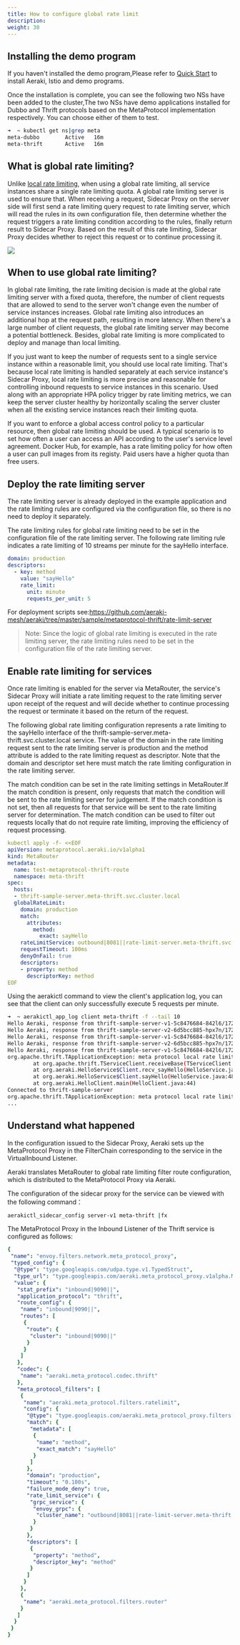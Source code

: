 ```yaml
---
title: How to configure global rate limit
description: 
weight: 30
---
```


## Installing the demo program

If you haven't installed the demo program,Please refer to  [Quick Start](/docs/v1.0/quickstart/) to install Aeraki, Istio and demo programs.

Once the installation is complete, you can see the following two NSs have been added to the cluster,The two NSs have demo applications installed for Dubbo and Thrift protocols based on the MetaProtocol implementation respectively.
You can choose either of them to test.

```bash
➜  ~ kubectl get ns|grep meta
meta-dubbo        Active   16m
meta-thrift       Active   16m
```

## What is global rate limiting?

Unlike [local rate limiting](/zh/docs/v1.0/tutorials/local-rate-limit/), when using a global rate limiting, all service instances share a single rate limiting quota. A global rate limiting server is used to ensure that. When receiving a request, Sidecar Proxy on the server side will first send a rate limiting query request to rate limiting server, which will read the rules in its own configuration file, then determine whether the request triggers a rate limiting condition according to the rules, finally return result to Sidecar Proxy. Based on the result of this rate limiting, Sidecar Proxy decides whether to reject this request or to continue processing it.

![](../global-rate-limit.png)

## When to use global rate limiting?
In global rate limiting, the rate limiting decision is made at the global rate limiting server with a fixed quota, therefore, the number of client requests that are allowed to send to the server won't change even the number of service instances increases. Global rate limiting also introduces an additional hop at the request path, resulting in more latency. When there's a large number of client requests, the global rate limiting server may become a potential bottleneck. Besides, global rate limiting is more complicated to deploy and manage than local limiting.

If you just want to keep the number of requests sent to a single service instance within a reasonable limit, you should use local rate limiting. That's because local rate limiting is handled separately at each service instance's Sidecar Proxy, local rate limiting is more precise and reasonable for controlling inbound requests to service instances in this scenario. Used along with an appropriate HPA policy trigger by rate limiting metrics, we can keep the server cluster healthy by horizontally scaling the server cluster when all the existing service instances reach their limiting quota.

If you want to enforce a global access control policy to a particular resource, then global rate limiting should be used. A typical scenario is to set how often a user can access an API according to the user's service level agreement. Docker Hub, for example, has a rate limiting policy for how often a user can pull images from its registy. Paid users have a higher quota than free users.

## Deploy the rate limiting server

The rate limiting server is already deployed in the example application and the rate limiting rules are configured via the configuration file, so there is no need to deploy it separately.

The rate limiting rules for global rate limiting need to be set in the configuration file of the rate limiting server. The following rate limiting rule indicates a rate limiting of 10 streams per minute for the sayHello interface.

```yaml
domain: production
descriptors:
  - key: method
    value: "sayHello"
    rate_limit:
      unit: minute
      requests_per_unit: 5
```

For deployment scripts see:https://github.com/aeraki-mesh/aeraki/tree/master/sample/metaprotocol-thrift/rate-limit-server

> Note: Since the logic of global rate limiting is executed in the rate limiting server, the rate limiting rules need to be set in the configuration file of the rate limiting server.

## Enable rate limiting for services

Once rate limiting is enabled for the server via MetaRouter, the service's Sidecar Proxy will initiate a rate limiting request to the rate limiting server upon receipt of the request and will decide whether to continue processing the request or terminate it based on the return of the request.

The following global rate limiting configuration represents a rate limiting to the sayHello interface of the thrift-sample-server.meta-thrift.svc.cluster.local service. The value of the domain in the rate limiting request sent to the rate limiting server is production and the method attribute is added to the rate limiting request as descriptor. Note that the domain and descriptor set here must match the rate limiting configuration in the rate limiting server.

The match condition can be set in the rate limiting settings in MetaRouter.If the match condition is present, only requests that match the condition will be sent to the rate limiting server for judgement. If the match condition is not set, then all requests for that service will be sent to the rate limiting server for determination. The match condition can be used to filter out requests locally that do not require rate limiting, improving the efficiency of request processing.
```yaml
kubectl apply -f- <<EOF
apiVersion: metaprotocol.aeraki.io/v1alpha1
kind: MetaRouter
metadata:
  name: test-metaprotocol-thrift-route
  namespace: meta-thrift
spec:
  hosts:
  - thrift-sample-server.meta-thrift.svc.cluster.local
  globalRateLimit:
    domain: production
    match:
      attributes:
        method:
          exact: sayHello
    rateLimitService: outbound|8081||rate-limit-server.meta-thrift.svc.cluster.local
    requestTimeout: 100ms
    denyOnFail: true
    descriptors:
    - property: method
      descriptorKey: method
EOF
```

Using the aerakictl command to view the client's application log, you can see that the client can only successfully execute 5 requests per minute.

```bash
➜  ~ aerakictl_app_log client meta-thrift -f --tail 10
Hello Aeraki, response from thrift-sample-server-v1-5c8476684-842l6/172.17.0.40
Hello Aeraki, response from thrift-sample-server-v2-6d5bcc885-hpx7n/172.17.0.41
Hello Aeraki, response from thrift-sample-server-v1-5c8476684-842l6/172.17.0.40
Hello Aeraki, response from thrift-sample-server-v2-6d5bcc885-hpx7n/172.17.0.41
Hello Aeraki, response from thrift-sample-server-v1-5c8476684-842l6/172.17.0.40
org.apache.thrift.TApplicationException: meta protocol local rate limit: request '6' has been rate limited
        at org.apache.thrift.TServiceClient.receiveBase(TServiceClient.java:79)
        at org.aeraki.HelloService$Client.recv_sayHello(HelloService.java:61)
        at org.aeraki.HelloService$Client.sayHello(HelloService.java:48)
        at org.aeraki.HelloClient.main(HelloClient.java:44)
Connected to thrift-sample-server
org.apache.thrift.TApplicationException: meta protocol local rate limit: request '7' has been rate limited
...
```

## Understand what happened

In the configuration issued to the Sidecar Proxy, Aeraki sets up the MetaProtocol Proxy in the FilterChain corresponding to the service in the VirtualInbound Listener.

Aeraki translates MetaRouter to global rate limiting filter route configuration, which is distributed to the MetaProtocol Proxy via Aeraki.

The configuration of the sidecar proxy for the service can be viewed with the following command：

``` bash
aerakictl_sidecar_config server-v1 meta-thrift |fx
```

The MetaProtocol Proxy in the Inbound Listener of the Thrift service is configured as follows:

```yaml
{
 "name": "envoy.filters.network.meta_protocol_proxy",
 "typed_config": {
  "@type": "type.googleapis.com/udpa.type.v1.TypedStruct",
  "type_url": "type.googleapis.com/aeraki.meta_protocol_proxy.v1alpha.MetaProtocolProxy",
  "value": {
   "stat_prefix": "inbound|9090||",
   "application_protocol": "thrift",
   "route_config": {
    "name": "inbound|9090||",
    "routes": [
     {
      "route": {
       "cluster": "inbound|9090||"
      }
     }
    ]
   },
   "codec": {
    "name": "aeraki.meta_protocol.codec.thrift"
   },
   "meta_protocol_filters": [
    {
     "name": "aeraki.meta_protocol.filters.ratelimit",
     "config": {
      "@type": "type.googleapis.com/aeraki.meta_protocol_proxy.filters.ratelimit.v1alpha.RateLimit",
      "match": {
       "metadata": [
        {
         "name": "method",
         "exact_match": "sayHello"
        }
       ]
      },
      "domain": "production",
      "timeout": "0.100s",
      "failure_mode_deny": true,
      "rate_limit_service": {
       "grpc_service": {
        "envoy_grpc": {
         "cluster_name": "outbound|8081||rate-limit-server.meta-thrift.svc.cluster.local"
        }
       }
      },
      "descriptors": [
       {
        "property": "method",
        "descriptor_key": "method"
       }
      ]
     }
    },
    {
     "name": "aeraki.meta_protocol.filters.router"
    }
   ]
  }
 }
}
```







